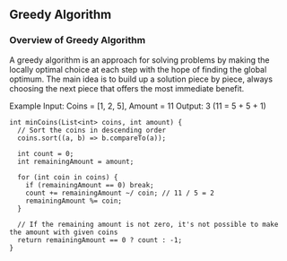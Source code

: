 ## Greedy Algorithm

### Overview of Greedy Algorithm
A greedy algorithm is an approach for solving problems by making the locally optimal choice at each step with the hope of finding the global optimum. 
The main idea is to build up a solution piece by piece, always choosing the next piece that offers the most immediate benefit.

Example
Input: Coins = [1, 2, 5], Amount = 11
Output: 3 (11 = 5 + 5 + 1)

```
int minCoins(List<int> coins, int amount) {
  // Sort the coins in descending order
  coins.sort((a, b) => b.compareTo(a));
  
  int count = 0;
  int remainingAmount = amount;

  for (int coin in coins) {
    if (remainingAmount == 0) break;
    count += remainingAmount ~/ coin; // 11 / 5 = 2
    remainingAmount %= coin;
  }

  // If the remaining amount is not zero, it's not possible to make the amount with given coins
  return remainingAmount == 0 ? count : -1;
}
```
